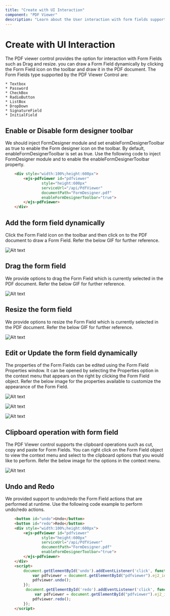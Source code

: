 ```yaml
---
title: "Create with UI Interaction"
component: "PDF Viewer"
description: "Learn about the User interaction with form fields support in PDF Viewer."
---
```


# Create with UI Interaction

The PDF viewer control provides the option for interaction with Form Fields such as Drag and resize. you can draw a Form Field dynamically by clicking the Form Field icon on the toolbar and draw it in the PDF document. The Form Fields type supported by the PDF Viewer Control are:

    * Textbox
    * Password
    * CheckBox
    * RadioButton
    * ListBox
    * DropDown
    * SignatureField
    * InitialField

## Enable or Disable form designer toolbar

We should inject FormDesigner module and set enableFormDesignerToolbar as true to enable the Form designer icon on the toolbar. By default, enableFormDesignerToolbar is set as true. Use the following code to inject FormDesigner module and to enable the enableFormDesignerToolbar property.

```html
    <div style="width:100%;height:600px">
        <ejs-pdfviewer id="pdfviewer"
                style="height:600px"
                serviceUrl="/api/PdfViewer"
                documentPath="FormDesigner.pdf"
                enableFormDesignerToolbar="true">
        </ejs-pdfviewer>
    </div>
```

## Add the form field dynamically

Click the Form Field icon on the toolbar and then click on to the PDF document to draw a Form Field. Refer the below GIF for further reference.

![Alt text](../../pdfviewer/images/addformfield.gif)

## Drag the form field

We provide options to drag the Form Field which is currently selected in the PDF document. Refer the below GIF for further reference.

![Alt text](../../pdfviewer/images/dragformfield.gif)

## Resize the form field

We provide options to resize the Form Field which is currently selected in the PDF document. Refer the below GIF for further reference.

![Alt text](../../pdfviewer/images/resizeformfield.gif)

## Edit or Update the form field dynamically

The properties of the Form Fields can be edited using the Form Field Properties window. It can be opened by selecting the Properties option in the context menu that appears on the right by clicking the Form Field object. Refer the below image for the properties available to customize the appearance of the Form Field.  

![Alt text](../../pdfviewer/images/generalproperties.png)

![Alt text](../../pdfviewer/images/appearanceproperties.png)

![Alt text](../../pdfviewer/images/dropdownproperties.png)

## Clipboard operation with form field

The PDF Viewer control supports the clipboard operations such as cut, copy and paste for Form Fields. You can right click on the Form Field object to view the context menu and select to the clipboard options that you would like to perform. Refer the below image for the options in the context menu.

![Alt text](../../pdfviewer/images/clipboardformfield.png)

## Undo and Redo

We provided support to undo/redo the Form Field actions that are performed at runtime. Use the following code example to perform undo/redo actions.

```html
    <button id="undo">Undo</button>
    <button id="redo">Redo</button>
    <div style="width:100%;height:600px">
        <ejs-pdfviewer id="pdfviewer"
                style="height:600px"
                serviceUrl="/api/PdfViewer"
                documentPath="FormDesigner.pdf"
                enableFormDesignerToolbar="true">
        </ejs-pdfviewer>
    </div>
    <script>
        document.getElementById('undo').addEventListener('click', function() {
            var pdfviewer = document.getElementById("pdfviewer").ej2_instances[0];
            pdfviewer.undo();
        });
         document.getElementById('redo').addEventListener('click', function() {
             var pdfviewer = document.getElementById("pdfviewer").ej2_instances[0];
            pdfviewer.redo();
        });
    </script>
```